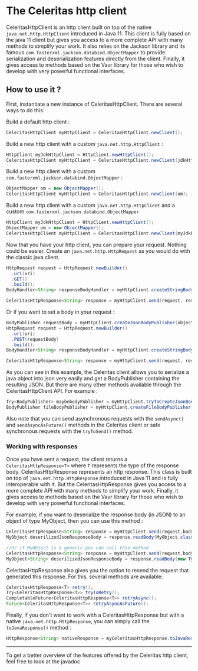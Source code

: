 # The Celeritas http client

CeleritasHttpClient is an http client built on top of the native `java.net.http.HttpClient` introduced in Java 11.
This client is fully based on the java 11 client but gives you access to a more complete API with many methods to simplify your work.
It also relies on the Jackson library and its famous `com.fasterxml.jackson.databind.ObjectMapper` to provide serialization and deserialization features
directly from the client. Finally, it gives access to methods based on the Vavr library for those who wish to develop with very powerful functional interfaces.

## How to use it ?

First, instantiate a new instance of CeleritasHttpClient. There are several ways to do this:

Build a default http client :

```java
CeleritasHttpClient myHttpClient = CeleritasHttpClient.newClient();
```

Build a new http client with a custom `java.net.http.HttpClient` :

```java
HttpClient myJdkHttpClient = HttpClient.newHttpClient();
CeleritasHttpClient myHttpClient = CeleritasHttpClient.newClient(jdkHttpClient);
```

Build a new http client with a custom `com.fasterxml.jackson.databind.ObjectMapper` :

```java
ObjectMapper om = new ObjectMapper();
CeleritasHttpClient myHttpClient = CeleritasHttpClient.newClient(om);
```

Build a new http client with a custom `java.net.http.HttpClient` and a custom `com.fasterxml.jackson.databind.ObjectMapper`

```java
HttpClient myJdkHttpClient = HttpClient.newHttpClient();
ObjectMapper om = new ObjectMapper();
CeleritasHttpClient myHttpClient = CeleritasHttpClient.newClient(myJdkHttpClient, om);
```

Now that you have your http client, you can prepare your request. Nothing could be easier. Create an `java.net.http.HttpRequest` as you would do with the
classic java client.

```java
HttpRequest request = HttpRequest.newBuilder()
  .uri(uri)
  .GET()
  .build();
BodyHandler<String> responseBodyHandler = myHttpClient.createStringBodyHandler();

CeleritasHttpResponse<String> response = myHttpClient.send(request, responseBodyHandler);
```

Or if you want to set a body in your request :

```java
BodyPublisher requestBody = myHttpClient.createJsonBodyPublisher(objectToSerializeIntoJson);
HttpRequest request = HttpRequest.newBuilder()
  .uri(uri)
  .POST(requestBody)
  .build();
BodyHandler<String> responseBodyHandler = myHttpClient.createStringBodyHandler();

CeleritasHttpResponse<String> response = myHttpClient.send(request, responseBodyHandler);
```

As you can see in this example, the Celeritas client allows you to serialize a java object into json very easily and get a BodyPublisher containing the
resulting
JSON. But there are many other methods available through the CeleritasHttpClient API. For example :

```java
Try<BodyPublisher> maybebodyPublisher = myHttpClient.tryToCreateJsonBodyPublisher(objectToSerializeIntoJson);
BodyPublisher fileBodyPublisher = myHttpClient.createFileBodyPublisher(filePath);
```

Also note that you can send asynchronous requests with the `sendAsync()` and `sendAsyncAsFuture()` methods in the Celeritas client or safe synchronous requests
with the `tryToSend()` method.

### Working with responses

Once you have sent a request, the client returns a `CeleritasHttpResponse<T>` where `T` represents the type of the response body.
CeleritasHttpResponse represents an http response. This class is built on top of `java.net.http.HttpResponse` introduced in Java 11 and is fully interoperable
with it. But the CeleritasHttpResponse gives you access to a more complete API with many methods to simplify your work. Finally, it gives access to methods
based on the Vavr library for those who wish to develop with very powerful functional interfaces.

For example, if you want to deserialize the response body (in JSON) to an object of type MyObject, then you can use this method :

```java
CeleritasHttpResponse<String> response = myHttpClient.send(request,bodyHandler);
MyObject deserilizedJsonResponseBody = response.readBody(MyObject.class);

//Or if MyObject is a generic you can call this method
CeleritasHttpResponse<String> response = myHttpClient.send(request,bodyHandler);
MyObject<String> deserilizedJsonResponseBody = response.readBody(new TypeReference<MyObject<String>>(){});
```

CeleritasHttpResponse also gives you the option to resend the request that generated this response. For this, several methods are available:

```java
CeleritasHttpResponse<T> retry();
Try<CeleritasHttpResponse<T>> tryToRetry();
CompletableFuture<CeleritasHttpResponse<T>> retryAsync();
Future<CeleritasHttpResponse<T>> retryAsyncAsFuture();
```

Finally, if you don't want to work with a CeleritasHttpResponse but with a native `java.net.http.HttpResponse`, you can simply call the `toJavaResponse()`
method :

```java
HttpResponse<String> nativeResponse = myCeleritasHttpResponse.toJavaResponse();
```

---

To get a better overview of the features offered by the Celeritas http client, feel free to look at the javadoc

